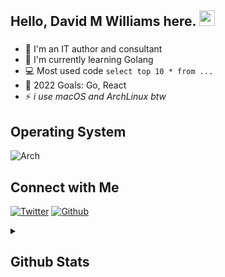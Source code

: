 <!-- welcome message -->
<h2>Hello, David M Williams here. <img src="https://media.giphy.com/media/hvRJCLFzcasrR4ia7z/giphy.gif" width="25px"> </h2>

###

- 📙 I'm an IT author and consultant
- 🌱 I'm currently learning Golang
- 💻 Most used code `select top 10 * from ...`
- 🎯 2022 Goals: Go, React
- ⚡ _i use macOS and ArchLinux btw_

## Operating System

![Arch](https://img.shields.io/badge/Arch%20Linux-1793D1?logo=arch-linux&logoColor=fff&style=for-the-badge)

## Connect with Me

[![Twitter](https://img.shields.io/badge/Twitter-1DA1F2?style=for-the-badge&logo=twitter&logoColor=white)](https://twitter.com/davidmwilliams)
[![Github](https://img.shields.io/badge/GitHub-100000?style=for-the-badge&logo=github&logoColor=white)](https://github.com/davidmwilliams)

<details>
<summary><h2>Github Stats</h2></summary>
<br>

![My github stats](https://github-readme-stats.vercel.app/api?username=davidmwilliams&show_icons=true&bg_color=1e1e2e&text_color=cdd6f4&icon_color=cba6f7&title_color=94e2d5)

[![Top Langs](https://github-readme-stats.vercel.app/api/top-langs/?username=davidmwilliams&layout=compact&bg_color=1e1e2e&text_color=cdd6f4&icon_color=cba6f7&title_color=94e2d5)](https://github.com/anuraghazra/github-readme-stats)

[![GitHub Streak](https://github-readme-streak-stats.herokuapp.com/?user=davidmwilliams&bg_color=1e1e2e&text_color=cdd6f4&icon_color=cba6f7&title_color=94e2d5)](https://git.io/streak-stats)

</details>
